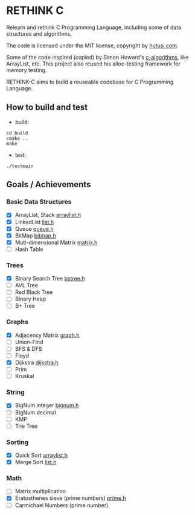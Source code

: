 # RETHINK C

Relearn and rethink C Programming Language, including some of data structures and algorithms.

The code is licensed under the MIT license, copyright by [hutusi.com](http://hutusi.com/).

Some of the code inspired (copied) by Simon Howard's [c-algorithms](https://github.com/fragglet/c-algorithms), like ArrayList, etc. This project also reused his alloc-testing framework for memory testing.

RETHINK-C aims to build a reuseable codebase for C Programming Language. 

## How to build and test

* build:

```
cd build
cmake ..
make
```

* test:

```
./testmain
```

## Goals / Achievements

### Basic Data Structures

- [x] ArrayList, Stack [arraylist.h](src/arraylist.h)
- [x] LinkedList [list.h](src/list.h)
- [x] Queue [queue.h](src/queue.h)
- [x] BitMap [bitmap.h](src/bitmap.h)
- [x] Muti-dimensional Matrix [matrix.h](src/matrix.h)
- [ ] Hash Table

### Trees
- [x] Binary Search Tree [bstree.h](src/bstree.h)
- [ ] AVL Tree
- [ ] Red Black Tree
- [ ] Binary Heap
- [ ] B+ Tree

### Graphs
- [x] Adjacency Matrix [graph.h](src/graph.h)
- [ ] Union-Find
- [ ] BFS & DFS
- [ ] Floyd
- [x] Dijkstra [dijkstra.h](src/dijkstra.h)
- [ ] Prim
- [ ] Kruskal

### String
- [x] BigNum integer [bignum.h](src/bignum.h)
- [ ] BigNum decimal
- [ ] KMP
- [ ] Trie Tree

### Sorting
- [x] Quick Sort [arraylist.h](src/arraylist.h)
- [x] Merge Sort [list.h](src/list.h)

### Math
- [ ] Matrix multiplication
- [x] Eratosthenes sieve (prime numbers) [prime.h](src/prime.h)
- [ ] Carmichael Numbers (prime number)
